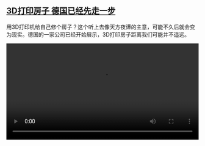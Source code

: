 <!--1608807255000-->
[3D打印房子 德国已经先走一步](https://www.dw.com/zh/3D%E6%89%93%E5%8D%B0%E6%88%BF%E5%AD%90%20%E5%BE%B7%E5%9B%BD%E5%B7%B2%E7%BB%8F%E5%85%88%E8%B5%B0%E4%B8%80%E6%AD%A5/a-56050824)
------

<p>用3D打印机给自己修个房子？这个听上去像天方夜谭的主意，可能不久后就会变为现实。德国的一家公司已经开始展示，3D打印房子距离我们可能并不遥远。</small></p><video src="https://tvdownloaddw-a.akamaihd.net/dwtv_video/flv/vdt_zh/2020/bchi201223_001_2536c3d-hausdruck_sd_sor.mp4" controls style="width:100%"></video>
